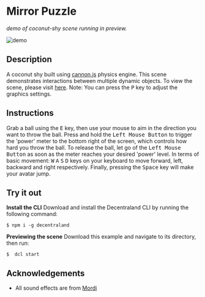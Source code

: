 # Mirror Puzzle
_demo of coconut-shy scene running in preview._

![demo](https://github.com/decentraland-scenes/coconut-shy/blob/main/screenshots/coconut-shy.gif)

## Description
A coconut shy built using [cannon.js](https://github.com/schteppe/cannon.js) physics engine. This scene demonstrates interactions between multiple dynamic objects. To view the scene, please visit [here](https://coconut-shy.vercel.app/). Note: You can press the <kbd>P</kbd> key to adjust the graphics settings.

## Instructions
Grab a ball using the <kbd>E</kbd> key, then use your mouse to aim in the direction you want to throw the ball. Press and hold the <kbd>Left Mouse Button</kbd> to trigger the 'power' meter to the bottom right of the screen, which controls how hard you throw the ball. To release the ball, let go of the <kbd>Left Mouse Button</kbd> as soon as the meter reaches your desired 'power' level. In terms of basic movement: <kbd>W</kbd> <kbd>A</kbd> <kbd>S</kbd> <kbd>D</kbd> keys on your keyboard to move forward, left, backward and right respectively. Finally, pressing the <kbd>Space</kbd> key will make your avatar jump.

## Try it out

**Install the CLI**
Download and install the Decentraland CLI by running the following command:

```
$ npm i -g decentraland
```

**Previewing the scene**
Download this example and navigate to its directory, then run:

```
$  dcl start
```

## Acknowledgements
- All sound effects are from [Mordi](http://www.mordi.net/)
